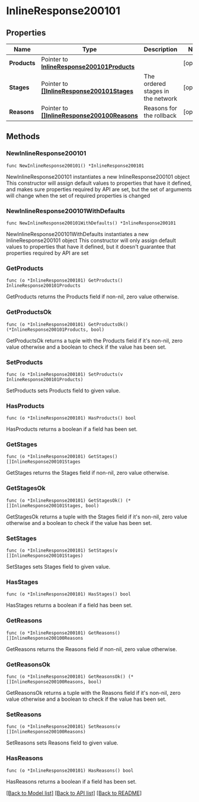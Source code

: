 # InlineResponse200101

## Properties

Name | Type | Description | Notes
------------ | ------------- | ------------- | -------------
**Products** | Pointer to [**InlineResponse200101Products**](InlineResponse200101Products.md) |  | [optional] 
**Stages** | Pointer to [**[]InlineResponse200101Stages**](InlineResponse200101Stages.md) | The ordered stages in the network | [optional] 
**Reasons** | Pointer to [**[]InlineResponse200100Reasons**](InlineResponse200100Reasons.md) | Reasons for the rollback | [optional] 

## Methods

### NewInlineResponse200101

`func NewInlineResponse200101() *InlineResponse200101`

NewInlineResponse200101 instantiates a new InlineResponse200101 object
This constructor will assign default values to properties that have it defined,
and makes sure properties required by API are set, but the set of arguments
will change when the set of required properties is changed

### NewInlineResponse200101WithDefaults

`func NewInlineResponse200101WithDefaults() *InlineResponse200101`

NewInlineResponse200101WithDefaults instantiates a new InlineResponse200101 object
This constructor will only assign default values to properties that have it defined,
but it doesn't guarantee that properties required by API are set

### GetProducts

`func (o *InlineResponse200101) GetProducts() InlineResponse200101Products`

GetProducts returns the Products field if non-nil, zero value otherwise.

### GetProductsOk

`func (o *InlineResponse200101) GetProductsOk() (*InlineResponse200101Products, bool)`

GetProductsOk returns a tuple with the Products field if it's non-nil, zero value otherwise
and a boolean to check if the value has been set.

### SetProducts

`func (o *InlineResponse200101) SetProducts(v InlineResponse200101Products)`

SetProducts sets Products field to given value.

### HasProducts

`func (o *InlineResponse200101) HasProducts() bool`

HasProducts returns a boolean if a field has been set.

### GetStages

`func (o *InlineResponse200101) GetStages() []InlineResponse200101Stages`

GetStages returns the Stages field if non-nil, zero value otherwise.

### GetStagesOk

`func (o *InlineResponse200101) GetStagesOk() (*[]InlineResponse200101Stages, bool)`

GetStagesOk returns a tuple with the Stages field if it's non-nil, zero value otherwise
and a boolean to check if the value has been set.

### SetStages

`func (o *InlineResponse200101) SetStages(v []InlineResponse200101Stages)`

SetStages sets Stages field to given value.

### HasStages

`func (o *InlineResponse200101) HasStages() bool`

HasStages returns a boolean if a field has been set.

### GetReasons

`func (o *InlineResponse200101) GetReasons() []InlineResponse200100Reasons`

GetReasons returns the Reasons field if non-nil, zero value otherwise.

### GetReasonsOk

`func (o *InlineResponse200101) GetReasonsOk() (*[]InlineResponse200100Reasons, bool)`

GetReasonsOk returns a tuple with the Reasons field if it's non-nil, zero value otherwise
and a boolean to check if the value has been set.

### SetReasons

`func (o *InlineResponse200101) SetReasons(v []InlineResponse200100Reasons)`

SetReasons sets Reasons field to given value.

### HasReasons

`func (o *InlineResponse200101) HasReasons() bool`

HasReasons returns a boolean if a field has been set.


[[Back to Model list]](../README.md#documentation-for-models) [[Back to API list]](../README.md#documentation-for-api-endpoints) [[Back to README]](../README.md)


